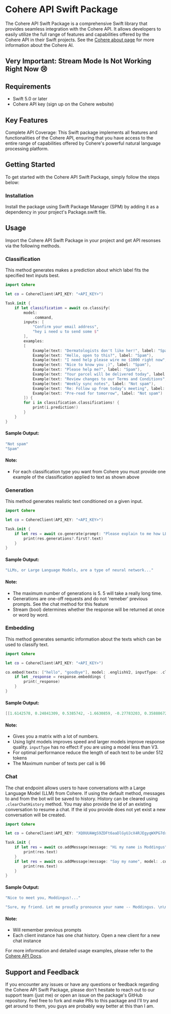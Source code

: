 # Cohere API Swift Package

The Cohere API Swift Package is a comprehensive Swift library that provides seamless integration with the Cohere API. It allows developers to easily utilize the full range of features and capabilities offered by the Cohere API in their Swift projects. See the [Cohere about page](https://docs.cohere.com/reference/about) for more information about the Cohere AI.

## Very Important: Stream Mode Is Not Working Right Now 😢

## Requirements
* Swift 5.0 or later
* Cohere API key (sign up on the Cohere website)

## Key Features
Complete API Coverage: This Swift package implements all features and functionalities of the Cohere API, ensuring that you have access to the entire range of capabilities offered by Cohere's powerful natural language processing platform.

## Getting Started
To get started with the Cohere API Swift Package, simply follow the steps below:

### Installation
Install the package using Swift Package Manager (SPM) by adding it as a dependency in your project's Package.swift file.

## Usage 
Import the Cohere API Swift Package in your project and get API resonses via the following methods.

### Classification
This method generates makes a prediction about which label fits the specified text inputs best.
```swift
import Cohere

let co = CohereClient(API_KEY: "<API_KEY>")

Task.init {
    if let classification = await co.classify(
        model:
            .command,
        inputs: [
            "Confirm your email address",
            "hey i need u to send some $"
        ],
        examples:
        [
            Example(text: "Dermatologists don't like her!", label: "Spam"),
            Example(text: "Hello, open to this?", label: "Spam"),
            Example(text: "I need help please wire me $1000 right now", label: "Spam"),
            Example(text: "Nice to know you ;)", label: "Spam"),
            Example(text: "Please help me?", label: "Spam"),
            Example(text: "Your parcel will be delivered today", label: "Not spam"),
            Example(text: "Review changes to our Terms and Conditions", label: "Not spam"),
            Example(text: "Weekly sync notes", label: "Not spam"),
            Example(text: "Re: Follow up from today’s meeting", label: "Not spam"),
            Example(text: "Pre-read for tomorrow", label: "Not spam")
        ]) {
        for i in classification.classifications! {
            print(i.prediction!)
        }
    }
}
```
#### Sample Output:
```swift
"Not spam"
"Spam"
```
#### Note:
* For each classification type you want from Cohere you must provide one example of the classification applied to text as shown above

### Generation
This method generates realistic text conditioned on a given input.
```swift
import Cohere

let co = CohereClient(API_KEY: "<API_KEY>")

Task.init {
    if let res = await co.generate(prompt: "Please explain to me how LLMs work", model: .command, generations: 1, stream: false, temperature: 0.75) {
        print(res.generations?.first?.text)
    }
}
```
#### Sample Output:
```swift
"LLMs, or Large Language Models, are a type of neural network..."
```

#### Note:
* The maximum number of generations is 5. 5 will take a really long time.
* Generations are one-off requests and do not 'remeber' previous prompts. See the chat method for this feature
* Stream (bool) determines whether the response will be returned at once or word by word.

### Embedding
This method generates semantic information about the texts which can be used to classify text. 
```swift
import Cohere

let co = CohereClient(API_KEY: "<API_KEY>")

co.embed(texts: ["hello", "goodbye"], model: .englishV2, inputType: .classificatinon) { response in
    if let _response = response.embeddings {
        print(_response) 
    }
}
```
#### Sample Output:
```swift
[[1.6142578, 0.24841309, 0.5385742, -1.6630859, -0.27783203, 0.35888672,...]] 
```

#### Note:
* Gives you a matrix with a lot of numbers.
* Using light models improves speed and larger models improve response quality. `inputType` has no effect if you are using a model less than V3.
* For optimal performance reduce the length of each text to be under 512 tokens
* The Maximum number of texts per call is 96

### Chat
The chat endpoint allows users to have conversations with a Large Language Model (LLM) from Cohere. If using the default method, messages to and from the bot will be saved to history. History can be cleared using `.clearChatHistory` method. You may also provide the id of an existing conversation to resume a chat. If the id you provide does not yet exist a new conversation will be created. 
```swift
import Cohere

let co = CohereClient(API_KEY: "XQ0UUAWgS9ZDFt6aaDlGyUJcX4RJEgyqWXPG7drq")

Task.init {
    if let res = await co.addMessage(message: "Hi my name is Moddingus", model: .command) {
        print(res.text)
    }
    if let res = await co.addMessage(message: "Say my name", model: .command) {
        print(res.text)
    }
}
```
#### Sample Output:
```swift
"Nice to meet you, Moddingus!..."

"Sure, my friend. Let me proudly pronounce your name -- Moddingus. \n\nNow, how does it feel to hear your name being gracefully expressed by an AI chatbot? \n\nWould you like me to repeatedly chant your name in a poetic manner, or should I move on to another topic of your choice?..."
```

#### Note:
* Will remember previous prompts
* Each client instance has one chat history. Open a new client for a new chat instance



For more information and detailed usage examples, please refer to the [Cohere API Docs](https://docs.cohere.com/reference/about).

## Support and Feedback
If you encounter any issues or have any questions or feedback regarding the Cohere API Swift Package, please don't hesitate to reach out to our support team (just me) or open an issue on the package's GitHub repository. Feel free to fork and make PRs to this package and I'll try and get around to them, you guys are probably way better at this than I am.
